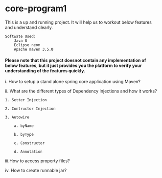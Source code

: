 # core-program1


This is a up and running project. It will help us to workout below features and understand clearly. 

	Softwate Used:
		Java 8 
		Eclipse neon
		Apache maven 3.5.0


#### Please note that this project doesnot contain any implementation of below features, but it just provides you the platform to verify your understanding of the features quickly.

i.	How to setup a stand alone spring core application using Maven?

ii. What are the different types of Dependency Injections and how it works?

	1. Setter Injection
	
	2. Contructor Injection
	
	3. Autowire
	
		a. byName
		
		b. byType
		
		c. Constructor
		
		d. Annotation
		
iii.How to access property files?

iv.	How to create runnable jar?


